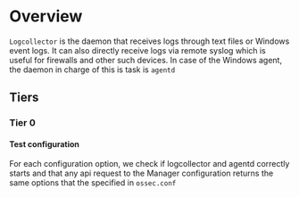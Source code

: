 # Overview

`Logcollector` is the daemon that receives logs through text files or Windows event logs. It can also
directly receive logs via remote syslog which is useful for 
firewalls and other such devices. In case of the Windows agent, the daemon in charge of this is task is
`agentd`

## Tiers
### Tier 0
#### Test configuration

For each configuration option, we check if logcollector and agentd correctly
starts and that any api request to the Manager configuration returns the same options that the specified 
in `ossec.conf`

